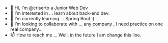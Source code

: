 - 👋 Hi, I’m @criserto a Junior Web Dev
- 👀 I’m interested in ... learn about back-end dev.
- 🌱 I’m currently learning ... Spring Boot :)
- 💞️ I’m looking to collaborate with ... any company , I need practice on one real company...
- 📫 How to reach me ... Well, in the future I am change this line.

<!---
criserto/criserto is a ✨ special ✨ repository because its `README.md` (this file) appears on your GitHub profile.
You can click the Preview link to take a look at your changes.
--->
